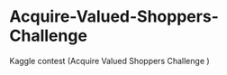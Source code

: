 Acquire-Valued-Shoppers-Challenge
=================================

Kaggle contest (Acquire Valued Shoppers Challenge )
